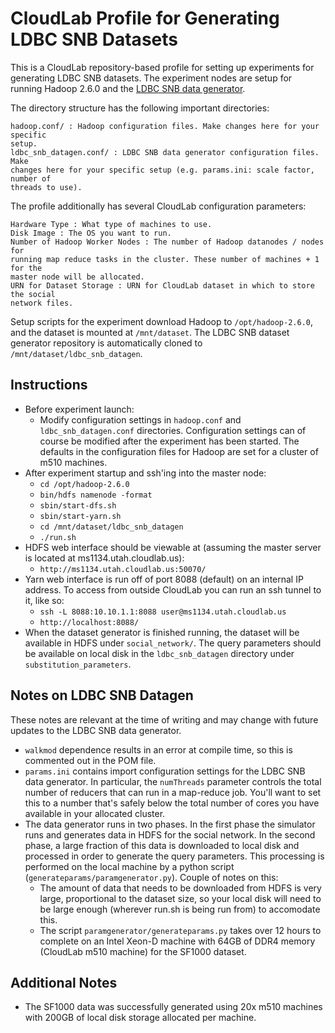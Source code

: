 CloudLab Profile for Generating LDBC SNB Datasets
=================================================

This is a CloudLab repository-based profile for setting up experiments for
generating LDBC SNB datasets. The experiment nodes are setup for running Hadoop
2.6.0 and the [LDBC SNB data generator](https://github.com/ldbc/ldbc_snb_datagen).

The directory structure has the following important directories:
```
hadoop.conf/ : Hadoop configuration files. Make changes here for your specific
setup.
ldbc_snb_datagen.conf/ : LDBC SNB data generator configuration files. Make
changes here for your specific setup (e.g. params.ini: scale factor, number of
threads to use). 
```

The profile additionally has several CloudLab configuration parameters:

```
Hardware Type : What type of machines to use.
Disk Image : The OS you want to run.
Number of Hadoop Worker Nodes : The number of Hadoop datanodes / nodes for
running map reduce tasks in the cluster. These number of machines + 1 for the
master node will be allocated. 
URN for Dataset Storage : URN for CloudLab dataset in which to store the social
network files.
```

Setup scripts for the experiment download Hadoop to `/opt/hadoop-2.6.0`, and
the dataset is mounted at `/mnt/dataset`. The LDBC SNB dataset generator
repository is automatically cloned to `/mnt/dataset/ldbc_snb_datagen`. 

## Instructions ##
* Before experiment launch:
  * Modify configuration settings in `hadoop.conf` and `ldbc_snb_datagen.conf`
    directories. Configuration settings can of course be modified after the
    experiment has been started. The defaults in the configuration files for
    Hadoop are set for a cluster of m510 machines.
* After experiment startup and ssh'ing into the master node:
  * `cd /opt/hadoop-2.6.0`
  * `bin/hdfs namenode -format`
  * `sbin/start-dfs.sh`
  * `sbin/start-yarn.sh`
  * `cd /mnt/dataset/ldbc_snb_datagen`
  * `./run.sh`
* HDFS web interface should be viewable at (assuming the master server is
  located at ms1134.utah.cloudlab.us):
  * `http://ms1134.utah.cloudlab.us:50070/`
* Yarn web interface is run off of port 8088 (default) on an internal IP
  address. To access from outside CloudLab you can run an ssh tunnel to it,
  like so:
  * `ssh -L 8088:10.10.1.1:8088 user@ms1134.utah.cloudlab.us`
  * `http://localhost:8088/`
* When the dataset generator is finished running, the dataset will be available
  in HDFS under `social_network/`. The query parameters should be available on
  local disk in the `ldbc_snb_datagen` directory under
  `substitution_parameters`.

## Notes on LDBC SNB Datagen ##
These notes are relevant at the time of writing and may change with future
updates to the LDBC SNB data generator.
* `walkmod` dependence results in an error at compile time, so this is
  commented out in the POM file.
* `params.ini` contains import configuration settings for the LDBC SNB data
  generator. In particular, the `numThreads` parameter controls the total
  number of reducers that can run in a map-reduce job. You'll want to set this
  to a number that's safely below the total number of cores you have available
  in your allocated cluster.
* The data generator runs in two phases. In the first phase the simulator runs
  and generates data in HDFS for the social network. In the second phase, a
  large fraction of this data is downloaded to local disk and processed in
  order to generate the query parameters. This processing is performed on the
  local machine by a python script (`generateparams/paramgenerator.py`). Couple
  of notes on this:
  * The amount of data that needs to be downloaded from HDFS is very large,
    proportional to the dataset size, so your local disk will need to be large
    enough (wherever run.sh is being run from) to accomodate this.
  * The script `paramgenerator/generateparams.py` takes over 12 hours to
    complete on an Intel Xeon-D machine with 64GB of DDR4 memory (CloudLab m510
    machine) for the SF1000 dataset. 


## Additional Notes ##
* The SF1000 data was successfully generated using 20x m510 machines with 200GB
  of local disk storage allocated per machine.
